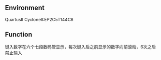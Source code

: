 ## Environment
QuartusII CycloneII:EP2C5T144C8

## Function
键入数字在六个七段数码管显示，每次键入后之前显示的数字向前滚动，6次之后禁止输入
